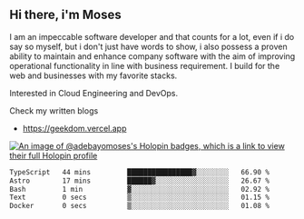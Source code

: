 ## Hi there, i'm Moses

I am an impeccable software developer and that counts for a lot, even if i do say so myself, but i don't just have words to show, i also possess a proven ability to maintain and enhance company software with the aim of improving operational functionality in line with business requirement. I build for the web and businesses with my favorite stacks.

Interested in Cloud Engineering and DevOps.

Check my written blogs
- https://geekdom.vercel.app

[![An image of @adebayomoses's Holopin badges, which is a link to view their full Holopin profile](https://holopin.me/adebayomoses)](https://holopin.io/@adebayomoses)

<!--START_SECTION:waka-->

```txt
TypeScript   44 mins         ████████████████▓░░░░░░░░   66.90 %
Astro        17 mins         ██████▓░░░░░░░░░░░░░░░░░░   26.67 %
Bash         1 min           ▓░░░░░░░░░░░░░░░░░░░░░░░░   02.92 %
Text         0 secs          ▒░░░░░░░░░░░░░░░░░░░░░░░░   01.15 %
Docker       0 secs          ▒░░░░░░░░░░░░░░░░░░░░░░░░   01.08 %
```

<!--END_SECTION:waka-->

